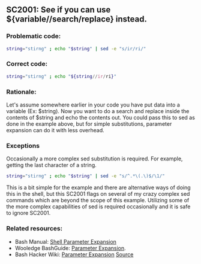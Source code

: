 ## SC2001: See if you can use ${variable//search/replace} instead.

### Problematic code:

```sh
string="stirng" ; echo "$string" | sed -e "s/ir/ri/"
```

### Correct code:

```sh
string="stirng" ; echo "${string//ir/ri}"
```

### Rationale:

Let's assume somewhere earlier in your code you have put data into a variable (Ex: $string). Now you want to do a search and replace inside the contents of $string and echo the contents out. You could pass this to sed as done in the example above, but for simple substitutions, parameter expansion can do it with less overhead.

### Exceptions

Occasionally a more complex sed substitution is required. For example, getting the last character of a string.

```sh
string="stirng" ; echo "$string" | sed -e "s/^.*\(.\)$/\1/"
```

This is a bit simple for the example and there are alternative ways of doing this in the shell, but this SC2001 flags on several of my crazy complex sed commands which are beyond the scope of this example. Utilizing some of the more complex capabilities of sed is required occasionally and it is safe to ignore SC2001.

### Related resources:

* Bash Manual: [Shell Parameter Expansion](https://www.gnu.org/software/bash/manual/bashref.html#Shell-Parameter-Expansion)
* Wooledge BashGuide: [Parameter Expansion](https://mywiki.wooledge.org/BashGuide/Parameters#Parameter_Expansion).
* Bash Hacker Wiki: [Parameter Expansion](http://wiki.bash-hackers.org/syntax/pe)
[Source](https://github.com/koalaman/shellcheck/wiki/SC2001)

